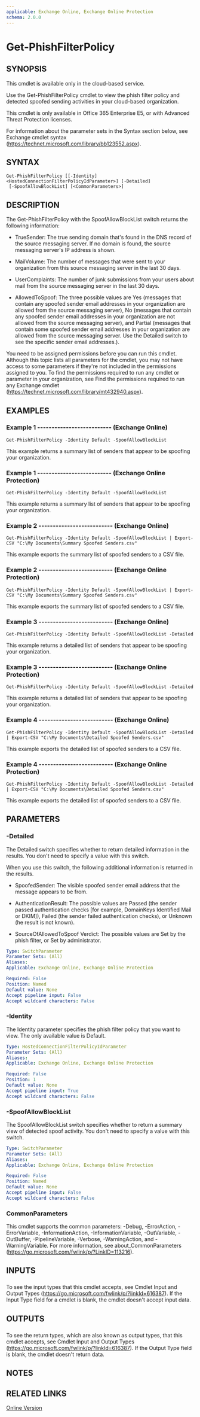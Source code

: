 ```yaml
---
applicable: Exchange Online, Exchange Online Protection
schema: 2.0.0
---
```


# Get-PhishFilterPolicy

## SYNOPSIS
This cmdlet is available only in the cloud-based service.

Use the Get-PhishFilterPolicy cmdlet to view the phish filter policy and detected spoofed sending activities in your cloud-based organization.

This cmdlet is only available in Office 365 Enterprise E5, or with Advanced Threat Protection licenses.

For information about the parameter sets in the Syntax section below, see Exchange cmdlet syntax (https://technet.microsoft.com/library/bb123552.aspx).

## SYNTAX

```
Get-PhishFilterPolicy [[-Identity] <HostedConnectionFilterPolicyIdParameter>] [-Detailed]
 [-SpoofAllowBlockList] [<CommonParameters>]
```

## DESCRIPTION
The Get-PhishFilterPolicy with the SpoofAllowBlockList switch returns the following information:

- TrueSender: The true sending domain that's found in the DNS record of the source messaging server. If no domain is found, the source messaging server's IP address is shown.

- MailVolume: The number of messages that were sent to your organization from this source messaging server in the last 30 days.

- UserComplaints: The number of junk submissions from your users about mail from the source messaging server in the last 30 days.

- AllowedToSpoof: The three possible values are Yes (messages that contain any spoofed sender email addresses in your organization are allowed from the source messaging server), No (messages that contain any spoofed sender email addresses in your organization are not allowed from the source messaging server), and Partial (messages that contain some spoofed sender email addresses in your organization are allowed from the source messaging server. Use the Detailed switch to see the specific sender email addresses.).

You need to be assigned permissions before you can run this cmdlet. Although this topic lists all parameters for the cmdlet, you may not have access to some parameters if they're not included in the permissions assigned to you. To find the permissions required to run any cmdlet or parameter in your organization, see Find the permissions required to run any Exchange cmdlet (https://technet.microsoft.com/library/mt432940.aspx).

## EXAMPLES

### Example 1 -------------------------- (Exchange Online)
```
Get-PhishFilterPolicy -Identity Default -SpoofAllowBlockList
```

This example returns a summary list of senders that appear to be spoofing your organization.

### Example 1 -------------------------- (Exchange Online Protection)
```
Get-PhishFilterPolicy -Identity Default -SpoofAllowBlockList
```

This example returns a summary list of senders that appear to be spoofing your organization.

### Example 2 -------------------------- (Exchange Online)
```
Get-PhishFilterPolicy -Identity Default -SpoofAllowBlockList | Export-CSV "C:\My Documents\Summary Spoofed Senders.csv"
```

This example exports the summary list of spoofed senders to a CSV file.

### Example 2 -------------------------- (Exchange Online Protection)
```
Get-PhishFilterPolicy -Identity Default -SpoofAllowBlockList | Export-CSV "C:\My Documents\Summary Spoofed Senders.csv"
```

This example exports the summary list of spoofed senders to a CSV file.

### Example 3 -------------------------- (Exchange Online)
```
Get-PhishFilterPolicy -Identity Default -SpoofAllowBlockList -Detailed
```

This example returns a detailed list of senders that appear to be spoofing your organization.

### Example 3 -------------------------- (Exchange Online Protection)
```
Get-PhishFilterPolicy -Identity Default -SpoofAllowBlockList -Detailed
```

This example returns a detailed list of senders that appear to be spoofing your organization.

### Example 4 -------------------------- (Exchange Online)
```
Get-PhishFilterPolicy -Identity Default -SpoofAllowBlockList -Detailed | Export-CSV "C:\My Documents\Detailed Spoofed Senders.csv"
```

This example exports the detailed list of spoofed senders to a CSV file.

### Example 4 -------------------------- (Exchange Online Protection)
```
Get-PhishFilterPolicy -Identity Default -SpoofAllowBlockList -Detailed | Export-CSV "C:\My Documents\Detailed Spoofed Senders.csv"
```

This example exports the detailed list of spoofed senders to a CSV file.

## PARAMETERS

### -Detailed
The Detailed switch specifies whether to return detailed information in the results. You don't need to specify a value with this switch.

When you use this switch, the following additional information is returned in the results.

- SpoofedSender: The visible spoofed sender email address that the message appears to be from.

- AuthenticationResult: The possible values are Passed (the sender passed authentication checks [for example, DomainKeys Identified Mail or DKIM]), Failed (the sender failed authentication checks), or Unknown (he result is not known).

- SourceOfAllowedToSpoof Verdict: The possible values are Set by the phish filter, or Set by administrator.

```yaml
Type: SwitchParameter
Parameter Sets: (All)
Aliases:
Applicable: Exchange Online, Exchange Online Protection

Required: False
Position: Named
Default value: None
Accept pipeline input: False
Accept wildcard characters: False
```

### -Identity
The Identity parameter specifies the phish filter policy that you want to view. The only available value is Default.

```yaml
Type: HostedConnectionFilterPolicyIdParameter
Parameter Sets: (All)
Aliases:
Applicable: Exchange Online, Exchange Online Protection

Required: False
Position: 1
Default value: None
Accept pipeline input: True
Accept wildcard characters: False
```

### -SpoofAllowBlockList
The SpoofAllowBlockList switch specifies whether to return a summary view of detected spoof activity. You don't need to specify a value with this switch.

```yaml
Type: SwitchParameter
Parameter Sets: (All)
Aliases:
Applicable: Exchange Online, Exchange Online Protection

Required: False
Position: Named
Default value: None
Accept pipeline input: False
Accept wildcard characters: False
```

### CommonParameters
This cmdlet supports the common parameters: -Debug, -ErrorAction, -ErrorVariable, -InformationAction, -InformationVariable, -OutVariable, -OutBuffer, -PipelineVariable, -Verbose, -WarningAction, and -WarningVariable. For more information, see about_CommonParameters (https://go.microsoft.com/fwlink/p/?LinkID=113216).

## INPUTS

###  
To see the input types that this cmdlet accepts, see Cmdlet Input and Output Types (https://go.microsoft.com/fwlink/p/?linkId=616387). If the Input Type field for a cmdlet is blank, the cmdlet doesn't accept input data.

## OUTPUTS

###  
To see the return types, which are also known as output types, that this cmdlet accepts, see Cmdlet Input and Output Types (https://go.microsoft.com/fwlink/p/?linkId=616387). If the Output Type field is blank, the cmdlet doesn't return data.

## NOTES

## RELATED LINKS

[Online Version](https://technet.microsoft.com/library/d3ef544f-de92-4563-8603-3990b8939453.aspx)

